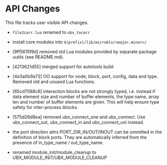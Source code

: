 API Changes
===========

This file tracks user visible API changes.

 * `file2carr.lua` renamed to `ubx_tocarr`

 * install core modules into `$(prefix)/lib/microblx/<major.minor>/`

 * [9ff5615f9d] removed std Lua modules provided by separate package
   uutils (see README.md).

 * [4213621d55] merged support for autotools build

 * [4e3a0b9a72] OO support for node, block, port, config, data and
   type. Removed old and unused Lua functions.

 * [65cd7088c6] interaction blocks are not strongly typed,
   i.e. instead if data element size and number of buffer elements,
   the type name, array len and number of buffer elements are
   given. This will help ensure type safety for inter-process iblocks.

 * [575d26d8ea] removed ubx_connect_one and ubx_connect. Use
   ubx_connect_out, ubx_connect_in and ubx_connect_uni instead.

 * the port direction attrs PORT_DIR_IN/OUT/INOUT can be ommitted in
   the definition of block ports. They are automatically inferred from
   the presence of in_type_name / out_type_name.

 * renamed module_init/module_cleanup to UBX_MODULE_INIT/UBX_MODULE_CLEANUP
